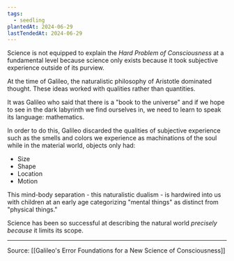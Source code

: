 ```yaml
---
tags:
  - seedling
plantedAt: 2024-06-29
lastTendedAt: 2024-06-29
---
```

Science is not equipped to explain the *Hard Problem of Consciousness* at a fundamental level because science only exists because it took subjective experience outside of its purview.

At the time of Galileo, the naturalistic philosophy of Aristotle dominated thought. These ideas worked with qualities rather than quantities.

It was Galileo who said that there is a "book to the universe" and if we hope to see in the dark labyrinth we find ourselves in, we need to learn to speak its language: mathematics.

In order to do this, Galileo discarded the qualities of subjective experience such as the smells and colors we experience as machinations of the soul while in the material world, objects only had:

- Size
- Shape
- Location
- Motion

This mind-body separation - this naturalistic dualism - is hardwired into us with children at an early age categorizing "mental things" as distinct from "physical things."

Science has been so successful at describing the natural world *precisely because* it limits its scope.

---

Source: [[Galileo's Error Foundations for a New Science of Consciousness]]
